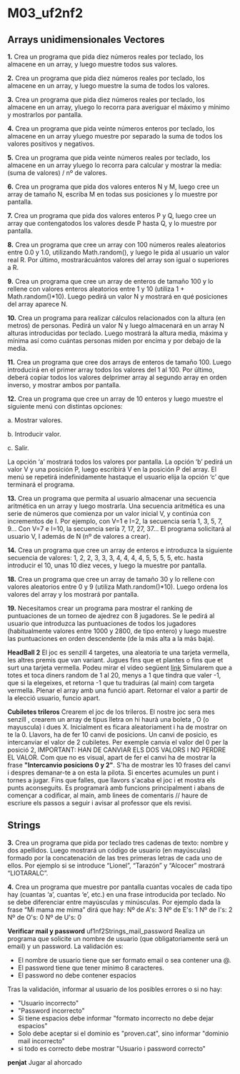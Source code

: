 # M03_uf2nf2
## Arrays unidimensionales Vectores

**1.** Crea un programa que pida diez números reales por teclado, los almacene en un array, 
y luego muestre todos sus valores.

**2.** Crea un programa que pida diez números reales por teclado, los almacene en un array, 
y luego muestre la suma de todos los valores.

**3.** Crea un programa que pida diez números reales por teclado, los almacene en un array, 
yluego lo recorra para averiguar el máximo y mínimo y mostrarlos por pantalla.

**4.** Crea un programa que pida veinte números enteros por teclado, los almacene en un array 
yluego muestre por separado la suma de todos los valores positivos y negativos.

**5.** Crea un programa que pida veinte números reales por teclado, los almacene en un array 
yluego lo recorra para calcular y mostrar la media: (suma de valores) / nº de valores.

**6.** Crea un programa que pida dos valores enteros N y M, luego cree un array de tamaño N,
escriba M en todas sus posiciones y lo muestre por pantalla.

**7.** Crea un programa que pida dos valores enteros P y Q, luego cree un array que contengatodos los valores desde P hasta Q,
y lo muestre por pantalla.

**8.** Crea un programa que cree un array con 100 números reales aleatorios entre 0.0 y 1.0,
utilizando Math.random(), y luego le pida al usuario un valor real R. Por último, 
mostrarácuántos valores del array son igual o superiores a R.

**9.** Crea un programa que cree un array de enteros de tamaño 100 y lo rellene con valores 
enteros aleatorios entre 1 y 10 (utiliza 1 + Math.random()*10). Luego pedirá un valor N 
y mostrará en qué posiciones del array aparece N.

**10.** Crea un programa para realizar cálculos relacionados con la altura (en metros) de personas.
Pedirá un valor N y luego almacenará en un array N alturas introducidas por teclado. 
Luego mostrará la altura media, máxima y mínima así como cuántas personas miden por encima y 
por debajo de la media.

**11.** Crea un programa que cree dos arrays de enteros de tamaño 100. Luego introducirá en el
primer array todos los valores del 1 al 100. Por último, deberá copiar todos los valores 
delprimer array al segundo array en orden inverso, y mostrar ambos por pantalla.

**12.** Crea un programa que cree un array de 10 enteros y luego muestre el siguiente menú con
distintas opciones:

   a. Mostrar valores.
   
   b. Introducir valor.
   
   c. Salir.
   
   La opción ‘a’ mostrará todos los valores por pantalla. 
   La opción ‘b’ pedirá un valor V y una posición P, luego escribirá V en la posición P del array.
   El menú se repetirá indefinidamente hastaque el usuario elija la opción ‘c’ que terminará el programa.
   
**13.** Crea un programa que permita al usuario almacenar una secuencia aritmética en un array y
 luego mostrarla. Una secuencia aritmética es una serie de números que comienza por un
 valor inicial V, y continúa con incrementos de I. Por ejemplo, con V=1 e I=2, la secuencia
 sería 1, 3, 5, 7, 9... Con V=7 e I=10, la secuencia sería 7, 17, 27, 37... El programa solicitará al
 usuario V, I además de N (nº de valores a crear).
 
**14.** Crea un programa que cree un array de enteros e introduzca la siguiente secuencia de
 valores: 1, 2, 2, 3, 3, 3, 4, 4, 4, 4, 5, 5, 5, 5, etc. hasta introducir el 10, unas 10 diez veces, y luego la
 muestre por pantalla.

**18.** Crea un programa que cree un array de tamaño 30 y lo rellene con valores aleatorios entre 0 y 9 (utiliza Math.random()*10). Luego ordena los valores del array y los mostrará por pantalla.

**19.** Necesitamos crear un programa para mostrar el ranking de puntuaciones de un torneo de ajedrez con 8 jugadores. Se le pedirá al usuario que introduzca las puntuaciones de todos los jugadores (habitualmente valores entre 1000 y 2800, de tipo entero) y luego muestre las puntuaciones en orden descendente (de la más alta a la más baja).

**HeadBall 2** El joc es senzill 4 targetes, una aleatoria te una tarjeta vermella, les altres premis que van variant. Jugues fins que et plantes o fins que et surt una tarjeta vermella.
Podeu mirar el video següent [link](https://www.youtube.com/watch?v=nQh-xJQsXoc&feature=youtu.be)
Simularem que a totes et toca diners random de 1 al 20, menys a 1 que tindra que valer -1, que si la elegeixes, et retorna -1 que tu traduiras (al main) com targeta vermella.
Plenar el array amb una funció apart.
Retornar el valor a partir de la elecció usuario, funcio apart.

**Cubiletes trileros** Crearem el joc de los trileros.
El nostre joc sera mes senzill , crearem un array de tipus lletra on hi haurà una boleta , O (o mayuscula) i dues X.
Inicialment es ficara aleatoriament i ha de mostrar on te la 0.
Llavors, ha de fer 10 canvi de posicions.
Un canvi de posicio, es intercanviar el valor de 2 cubiletes.
Per exemple canvia el valor del 0 per la posició 2, IMPORTANT: HAN DE CANVIAR ELS DOS VALORS I NO PERDRE EL VALOR.
Com que no es visual, apart de fer el canvi ha de mostrar la frase **"Intercanvio posicions 0 y 2"**. S'ha de mostrar les 10 frases del canvi i despres demanar-te a on esta la pilota.
Si encertes acumules un punt i tornes a jugar.
Fins que falles, que llavors s'acaba el joc i et mostra els punts aconseguits.
Es programarà amb funcions principalment i abans de començar a codificar, al main, amb linees de comentaris // haure de escriure els passos a seguir i avisar al professor que els revisi.

## Strings

**3.** Crea un programa que pida por teclado tres cadenas de texto: nombre y dos apellidos. Luego
mostrará un código de usuario (en mayúsculas) formado por la concatenación de las tres
primeras letras de cada uno de ellos. Por ejemplo si se introduce “Lionel”, “Tarazón” y
“Alcocer” mostrará “LIOTARALC”.

**4.** Crea un programa que muestre por pantalla cuantas vocales de cada tipo hay (cuantas ‘a’,
cuantas ‘e’, etc.) en una frase introducida por teclado. No se debe diferenciar entre
mayúsculas y minúsculas. Por ejemplo dada la frase “Mi mama me mima” dirá que hay:
Nº de A's: 3
Nº de E's: 1
Nº de I's: 2
Nº de O's: 0
Nº de U's: 0

**Verificar mail y password** uf1nf2Strings_mail_password Realiza un programa que solicite un nombre de usuario (que obligatoriamente será un email) y un password.
La validación es:
- El nombre de usuario tiene que ser formato email o sea contener una @.
- El password tiene que tener mínimo 8 caracteres.
- El password no debe contener espacios

Tras la validación, informar al usuario de los posibles errores o si no hay:
- "Usuario incorrecto"
- "Password incorrecto"
- Si tiene espacios debe informar "formato incorrecto no debe dejar espacios"
- Solo debe aceptar si el dominio es "proven.cat", sino informar "dominio mail incorrecto" 
- si todo es correcto debe mostrar "Usuario i password correcto"

**penjat** Jugar al ahorcado
